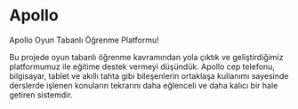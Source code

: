 # Apollo
Apollo Oyun Tabanlı Öğrenme Platformu!


Bu projede oyun tabanlı öğrenme kavramından yola çıktık ve geliştirdiğimiz platformumuz ile eğitime destek vermeyi düşündük. Apollo cep telefonu, bilgisayar, tablet ve akıllı tahta gibi bileşenlerin ortaklaşa kullanımı sayesinde derslerde işlenen konuların tekrarını daha eğlenceli ve daha kalıcı bir hale getiren sistemdir.
